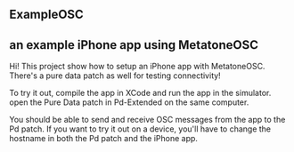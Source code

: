 ## ExampleOSC 
## an example iPhone app using MetatoneOSC

Hi! This project show how to setup an iPhone app with MetatoneOSC. There's a pure data patch as well for testing connectivity!

To try it out, compile the app in XCode and run the app in the simulator. open the Pure Data patch in Pd-Extended on the same computer.

You should be able to send and receive OSC messages from the app to the Pd patch. If you want to try it out on a device, you'll have to change the hostname in both the Pd patch and the iPhone app.